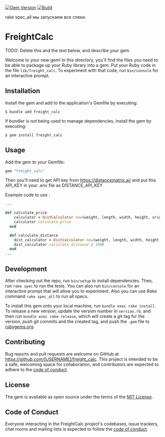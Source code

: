 [![Gem Version](https://badge.fury.io/rb/freight_calc.svg)](https://rubygems.org/gems/freight_calc)
[![Build](https://github.com/ruby-next/freight_calc/workflows/Build/badge.svg)](https://github.com/wishka/freight_calc/actions)

rake spec_all мы запускаем все спеки.
# FreightCalc

TODO: Delete this and the text below, and describe your gem

Welcome to your new gem! In this directory, you'll find the files you need to be able to package up your Ruby library into a gem. Put your Ruby code in the file `lib/freight_calc`. To experiment with that code, run `bin/console` for an interactive prompt.

## Installation

Install the gem and add to the application's Gemfile by executing:

    $ bundle add freight_calc

If bundler is not being used to manage dependencies, install the gem by executing:

    $ gem install freight_calc

## Usage

Add the gem to your Gemfile:

```ruby
gem "freight_calc"
```

Then you'll need to get API key from https://distancematrix.ai/ and put this API_KEY in your .env file as DISTANCE_API_KEY

Example code to use :

```ruby
...

def calculate_price
    calculator = DistCalculator.new(weight, length, width, height, origin, destination)
    calculator.calculate_price
  end

  def calculate_distance
    dist_calculator = DistCalculator.new(weight, length, width, height, origin, destination)
    dist_calculator.calculate_distance / 1000
  end
...

```

## Development

After checking out the repo, run `bin/setup` to install dependencies. Then, run `rake spec` to run the tests. You can also run `bin/console` for an interactive prompt that will allow you to experiment. Also you can use Rake command `rake spec_all` to run all specs.

To install this gem onto your local machine, run `bundle exec rake install`. To release a new version, update the version number in `version.rb`, and then run `bundle exec rake release`, which will create a git tag for the version, push git commits and the created tag, and push the `.gem` file to [rubygems.org](https://rubygems.org).

## Contributing

Bug reports and pull requests are welcome on GitHub at https://github.com/[USERNAME]/freight_calc. This project is intended to be a safe, welcoming space for collaboration, and contributors are expected to adhere to the [code of conduct](https://github.com/[USERNAME]/freight_calc/blob/master/CODE_OF_CONDUCT.md).

## License

The gem is available as open source under the terms of the [MIT License](https://opensource.org/licenses/MIT).

## Code of Conduct

Everyone interacting in the FreightCalc project's codebases, issue trackers, chat rooms and mailing lists is expected to follow the [code of conduct](https://github.com/[USERNAME]/freight_calc/blob/master/CODE_OF_CONDUCT.md).
